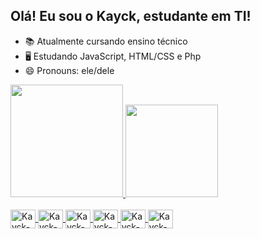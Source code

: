 ## Olá! Eu sou o Kayck, estudante em TI!

- 📚 Atualmente cursando ensino técnico
- 🖥️ Estudando JavaScript, HTML/CSS e Php
- 😄 Pronouns: ele/dele

<div>
  <a href="https://github.com/KayckTH0">
  <img height="180em" src="https://github-readme-stats.vercel.app/api?username=KayckTH0&show_icons=true&theme=dracula&include_all_commits=true&count_private=true"/>
  <img height="148em" src="https://github-readme-stats.vercel.app/api/top-langs/?username=KayckTH0&layout=compact&langs_count=16&theme=dracula"/>
</div>

<div style="display: inline_block"><br>
  <img align="center" alt="Kayck-Js" height="30" width="40" src="https://cdn.jsdelivr.net/gh/devicons/devicon/icons/javascript/javascript-plain.svg">
  <img align="center" alt="Kayck-CSHARP" height="30" width="40" src="https://cdn.jsdelivr.net/gh/devicons/devicon/icons/csharp/csharp-original.svg">
  <img align="center" alt="Kayck-HTML" height="30" width="40" src="https://cdn.jsdelivr.net/gh/devicons/devicon/icons/css3/css3-original.svg">
  <img align="center" alt="Kayck-CSS" height="30" width="40" src="https://cdn.jsdelivr.net/gh/devicons/devicon/icons/html5/html5-original.svg">   
  <img align="center" alt="Kayck-SQL" height="30" width="40" src="https://cdn.jsdelivr.net/gh/devicons/devicon/icons/mysql/mysql-original.svg">
  <img align="center" alt="Kayck-Java" height="30" width="40" src="https://cdn.jsdelivr.net/gh/devicons/devicon/icons/java/java-original.svg">
</div>
          
##


            
          
            
